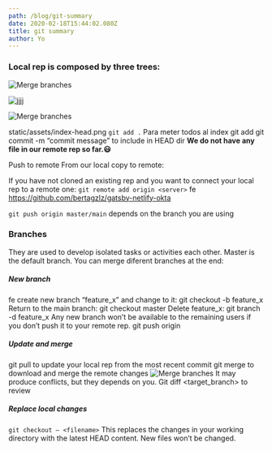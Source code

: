 ```yaml
---
path: /blog/git-summary
date: 2020-02-18T15:44:02.080Z
title: git summary
author: Yo
---
```

### Local rep is composed by three trees:

![Merge branches](../assets/index-head.png)

![jjjj](assets/index-head.png "jjjjj")


![Merge branches](./images/index-head.png)

static/assets/index-head.png
`git add .` Para meter todos al index
git add <filename>
git commit -m “commit message” to include in HEAD dir
**We do not have any file in our remote rep so far.😃**

Push to remote
From our local copy to remote:

If you have not cloned an existing rep and you want to connect your local rep to a remote one:
`git remote add origin <server>` fe https://github.com/bertagzlz/gatsby-netlify-okta

`git push origin master/main` depends on the branch you are using

### Branches

They are used to develop isolated tasks or activities each other. Master is the default branch. You can merge diferent branches at the end:

##### New branch

fe create new branch “feature_x” and change to it:
git checkout -b feature_x
Return to the main branch: git checkout master
Delete feature_x: git branch -d feature_x
Any new branch won’t be available to the remaining users if you don’t push it to your remote rep.
git push origin <branch>

##### Update and merge

git pull to update your local rep from the most recent commit
git merge <branch> to download and merge the remote changes
![Merge branches](../assets/branches.png)
It may produce conflicts, but they depends on you.
Git diff <source branch> <target_branch> to review

##### Replace local changes

`git checkout – <filename>`
This replaces the changes in your working directory with the latest HEAD content. New files won’t be changed.